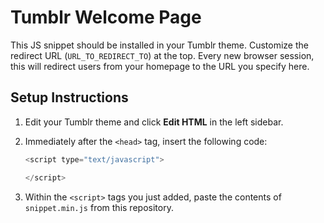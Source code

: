# Tumblr Welcome Page

This JS snippet should be installed in your Tumblr theme. Customize the
redirect URL (`URL_TO_REDIRECT_TO`) at the top. Every new browser session, this
will redirect users from your homepage to the URL you specify here.

## Setup Instructions

1. Edit your Tumblr theme and click **Edit HTML** in the left sidebar.

2. Immediately after the `<head>` tag, insert the following code:

	```javascript
    <script type="text/javascript">

    </script>
    ```

3. Within the `<script>` tags you just added, paste the contents of
	`snippet.min.js` from this repository.
